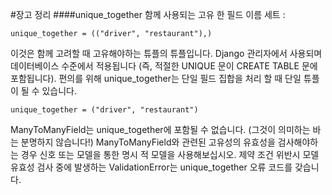 #장고 정리
####unique_together
함께 사용되는 고유 한 필드 이름 세트 :

	unique_together = (("driver", "restaurant"),)

이것은 함께 고려할 때 고유해야하는 튜플의 튜플입니다. Django 관리자에서 사용되며 데이터베이스 수준에서 적용됩니다 (즉, 적절한 UNIQUE 문이 CREATE TABLE 문에 포함됩니다). 편의를 위해 unique_together는 단일 필드 집합을 처리 할 때 단일 튜플이 될 수 있습니다.

	unique_together = ("driver", "restaurant")

ManyToManyField는 unique_together에 포함될 수 없습니다. (그것이 의미하는 바는 분명하지 않습니다!) ManyToManyField와 관련된 고유성의 유효성을 검사해야하는 경우 신호 또는 모델을 통한 명시 적 모델을 사용해보십시오. 제약 조건 위반시 모델 유효성 검사 중에 발생하는 ValidationError는 unique_together 오류 코드를 갖습니다.